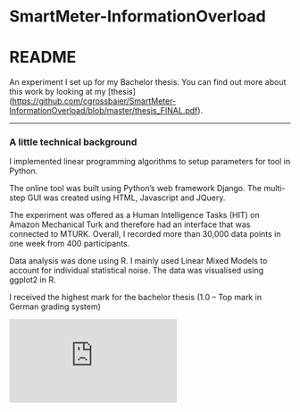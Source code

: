 # SmartMeter-InformationOverload
# README

An experiment I set up for my Bachelor thesis. You can find out more about this work by looking at my [thesis] (https://github.com/cgrossbaier/SmartMeter-InformationOverload/blob/master/thesis_FINAL.pdf). 

***
### A little technical background

I implemented linear programming algorithms to setup parameters for tool in Python. 

The online tool was built using Python’s web framework Django. The multi-step GUI was created using HTML, Javascript and JQuery.

The experiment was offered as a Human Intelligence Tasks (HIT) on Amazon Mechanical Turk and therefore had an interface that was connected to MTURK. 
Overall, I recorded more than 30,000 data points in one week from 400 participants.

Data analysis was done using R. I mainly used Linear Mixed Models to account for individual statistical noise. The data was visualised using ggplot2 in R.

I received the highest mark for the bachelor thesis (1.0 – Top mark in German grading system)

![Alt text](https://github.com/cgrossbaier/SmartMeter-InformationOverload/blob/master/fig/EnfoLab_Coordination.pdf "EnfoLab_Coordination")






